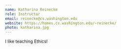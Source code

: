 ```yaml
---
name: Katharina Reinecke
role: Instructor
email: reinecke@cs.washington.edu
website: https://homes.cs.washington.edu/~reinecke/
photo: katharina.jpg
---
```


I like teaching Ethics!